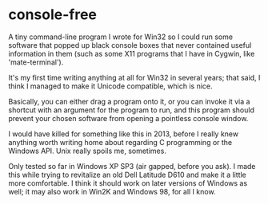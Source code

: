 # console-free

A tiny command-line program I wrote for Win32 so I could run some software that
popped up black console boxes that never contained useful information in them
(such as some X11 programs that I have in Cygwin, like 'mate-terminal').

It's my first time writing anything at all for Win32 in several years; that
said, I think I managed to make it Unicode compatible, which is nice.

Basically, you can either drag a program onto it, or you can invoke it via a
shortcut with an argument for the program to run, and this program should
prevent your chosen software from opening a pointless console window.

I would have killed for something like this in 2013, before I really knew
anything worth writing home about regarding C programming or the Windows API.
Unix really spoils me, sometimes.

Only tested so far in Windows XP SP3 (air gapped, before you ask). I made this
while trying to revitalize an old Dell Latitude D610 and make it a little more
comfortable. I think it should work on later versions of Windows as well; it
may also work in Win2K and Windows 98, for all I know.
